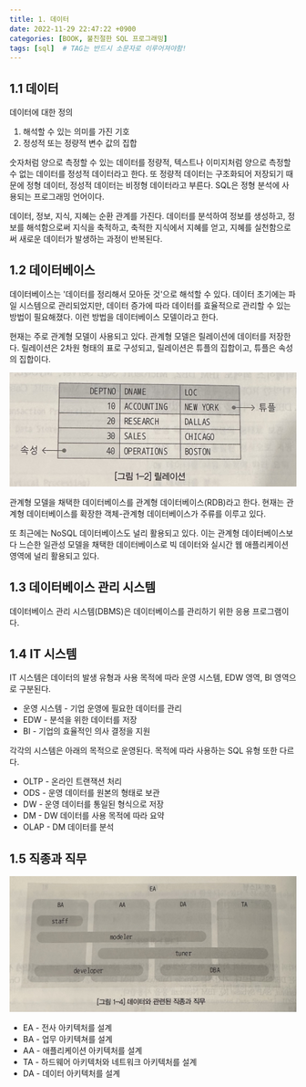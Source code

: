 ```yaml
---
title: 1. 데이터
date: 2022-11-29 22:47:22 +0900
categories: [BOOK, 불친절한 SQL 프로그래밍]
tags: [sql]  # TAG는 반드시 소문자로 이루어져야함!
---
```


## 1.1 데이터
데이터에 대한 정의
1. 해석할 수 있는 의미를 가진 기호
2. 정성적 또는 정량적 변수 값의 집합

숫자처럼 양으로 측정할 수 있는 데이터를 정량적, 텍스트나 이미지처럼 양으로 측정할 수 없는 데이터를 정성적 데이터라고 한다. 또 정량적 데이터는 구조화되어 저장되기 때문에 정형 데이터, 정성적 데이터는 비정형 데이터라고 부른다. SQL은 정형 분석에 사용되는 프로그래밍 언어이다.

데이터, 정보, 지식, 지혜는 순환 관계를 가진다. 데이터를 분석하여 정보를 생성하고, 정보를 해석함으로써 지식을 축적하고, 축적한 지식에서 지혜를 얻고, 지혜를 실천함으로써 새로운 데이터가 발생하는 과정이 반복된다.

## 1.2 데이터베이스
데이터베이스는 '데이터를 정리해서 모아둔 것'으로 해석할 수 있다. 데이터 초기에는 파일 시스템으로 관리되었지만, 데이터 증가에 따라 데이터를 효율적으로 관리할 수 있는 방법이 필요해졌다. 이런 방법을 데이터베이스 모델이라고 한다.

현재는 주로 관계형 모델이 사용되고 있다. 관계형 모델은 릴레이션에 데이터를 저장한다. 릴레이션은 2차원 형태의 표로 구성되고, 릴레이션은 튜플의 집합이고, 튜플은 속성의 집합이다.

<img src="/assets/img/posting_img/book/불친절한SQL/릴레이션.jpeg" width="700px">

관계형 모델을 채택한 데이터베이스를 관계형 데이터베이스(RDB)라고 한다. 현재는 관계형 데이터베이스를 확장한 객체-관계형 데이터베이스가 주류를 이루고 있다.

또 최근에는 NoSQL 데이터베이스도 널리 활용되고 있다. 이는 관계형 데이터베이스보다 느슨한 일관성 모델을 채택한 데이터베이스로 빅 데이터와 실시간 웹 애플리케이션 영역에 널리 활용되고 있다.

## 1.3 데이터베이스 관리 시스템
데이터베이스 관리 시스템(DBMS)은 데이터베이스를 관리하기 위한 응용 프로그램이다.

## 1.4 IT 시스템
IT 시스템은 데이터의 발생 유형과 사용 목적에 따라 운영 시스템, EDW 영역, BI 영역으로 구분된다.
* 운영 시스템 - 기업 운영에 필요한 데이터를 관리
* EDW - 분석을 위한 데이터를 저장
* BI - 기업의 효율적인 의사 결정을 지원

각각의 시스템은 아래의 목적으로 운영된다. 목적에 따라 사용하는 SQL 유형 또한 다르다.
* OLTP - 온라인 트랜잭션 처리
* ODS - 운영 데이터를 원본의 형태로 보관
* DW - 운영 데이터를 통일된 형식으로 저장
* DM - DW 데이터를 사용 목적에 따라 요약
* OLAP - DM 데이터를 분석

## 1.5 직종과 직무
<img src="/assets/img/posting_img/book/불친절한SQL/데이터관련직종직무.jpeg" width="700px">

* EA - 전사 아키텍처를 설계
* BA - 업무 아키텍쳐를 설계
* AA - 애플리케이션 아키텍처를 설계
* TA - 하드웨어 아키텍처와 네트워크 아키텍처를 설계
* DA - 데이터 아키텍처를 설계
